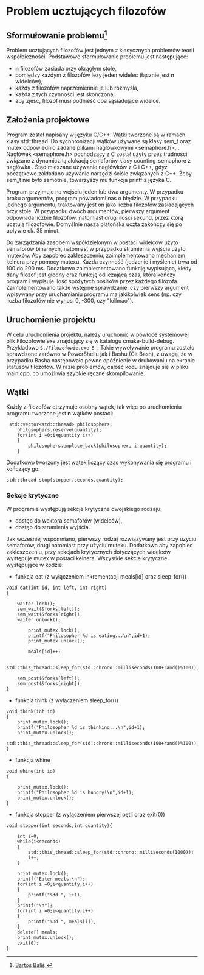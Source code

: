 # Problem ucztujących filozofów 
## Sformułowanie problemu[^1]
Problem ucztujących filozofów jest jednym z klasycznych problemów teorii współbieżności. Podstawowe sformułowanie problemu jest następujące:
- **n** filozofów zasiada przy okrągłym stole,
- pomiędzy każdym z filozofów lezy jeden widelec (łącznie jest **n** widelców),
- każdy z filozofów naprzemiennie je lub rozmyśla,
- każda z tych czynności jest skończona,
- aby zjeść, filozof musi podnieść oba sąsiadujące widelce.
[^1]: [Bartos Baliś,](https://home.agh.edu.pl/~balis/dydakt/tw/lab8/tw-5fil.pdf)
## Założenia projektowe 
Program został napisany w języku C/C++. Wątki tworzone są w ramach klasy std::thread. Do sycnhronizacji wątków używane są klasy sem_t oraz mutex odpowiednio zadane plikami nagłówkowymi <semaphore.h>, <mutex>. Nagłówek <semaphore.h> pochodzący z C został użyty przez trudności związane z dynamiczną alokacją semaforów klasy counting_semaphore z nagłówka <semaphore>. Stąd mieszane używanie nagłówków z C i C++, gdyż początkowo zakładano używanie narzędzi ściśle związanych z C++. Żeby sem_t nie było samotnie, towarzyszy mu funkcja printf z języka C.  

Program przyjmuje na wejściu jeden lub dwa argumenty. W przypadku braku argumentów, program powiadomi nas o błędzie. W przypadku jednego argumentu, traktowany jest on jako liczba filozofów zasiadających przy stole. W przypadku dwóch argumentów, pierwszy argument odpowiada liczbie filozofów, natomiast drugi ilości sekund, przez którą ucztują filozofowie. Domyślnie nasza platońska uczta zakończy się po upływie ok. 35 minut. 

Do zarządzania zasobem współdzielonym w postaci widelców użyto semaforów binarnych, natomiast w przypadku strumienia wyjścia użyto mutexów. Aby zapobiec zakleszczeniu, zaimplementowano mechanizm kelnera przy pomocy mutexu. Każda czynność (jedzenie i myślenie) trwa od 100 do 200 ms. 
Dodatkowo zaimplementowano funkcję wypisującą, kiedy dany filozof jest głodny oraz funkcję odliczającą czas, która kończy program i wypisuje ilość spożytych posiłków przez każdego filozofa. Zaimplementowano także wstępne sprawdzanie, czy pierwszy argument wpisywany przy uruchamianiu programu ma jakikolwiek sens (np. czy liczba filozofów nie wynosi 0, -300, czy "lollmao"). 
## Uruchomienie projektu 
W celu uruchomienia projektu, należy uruchomić w powłoce systemowej plik Filozofowie.exe znajdujący się w katalogu cmake-build-debug. Przykładowo ```$./Filozofowie.exe 5 ```. Takie wywoływanie programu zostało sprawdzone zarówno w PowerShellu jak i Bashu (Git Bash), z uwagą, że w przypadku Basha następowało pewne opóźnienie w drukowaniu na ekranie statusów filozofów. 
W razie problemów, całość kodu znajduje się w pliku main.cpp, co umożliwia szybkie ręczne skompilowanie. 
## Wątki 
Każdy z filozofów otrzymuje osobny wątek, tak więc po uruchomieniu programu tworzone jest **n** wątków postaci: 
```
 std::vector<std::thread> philosophers;
    philosophers.reserve(quantity);
    for(int i =0;i<quantity;i++)
    {
        philosophers.emplace_back(philosopher, i,quantity);
    }
```
Dodatkowo tworzony jest wątek liczący czas wykonywania się programu i kończący go: 
```
std::thread stop(stopper,seconds,quantity);
```
### Sekcje krytyczne 
W programie występują sekcje krytyczne dwojakiego rodzaju: 
- dostęp do wektora semaforów (widelców),
- dostęp do strumienia wyjścia.

Jak wcześniej wspomniano, pierwszy rodzaj rozwiązywany jest przy uzyciu semaforów, drugi natomiast przy użyciu mutexu. Dodatkowo aby zapobiec zakleszczeniu, przy sekcjach krytycznych dotyczących widelców występuje mutex w postaci kelnera.
Wszystkie sekcje krytyczne występujące w kodzie:
- funkcja eat (z wyłączeniem inkrementacji meals[id] oraz sleep_for())
```
void eat(int id, int left, int right)
{

    waiter.lock();
    sem_wait(&forks[left]);
    sem_wait(&forks[right]);
    waiter.unlock();

        print_mutex.lock();
        printf("Philosopher %d is eating...\n",id+1);
        print_mutex.unlock();

        meals[id]++;

        std::this_thread::sleep_for(std::chrono::milliseconds(100+rand()%100));

    sem_post(&forks[left]);
    sem_post(&forks[right]);
}
``` 
- funkcja think (z wyłączeniem sleep_for())
```
void think(int id)
{
    print_mutex.lock();
    printf("Philosopher %d is thinking...\n",id+1);
    print_mutex.unlock();
    std::this_thread::sleep_for(std::chrono::milliseconds(100+rand()%100));
}
```
- funkcja whine
```
void whine(int id)
{

    print_mutex.lock();
    printf("Philosopher %d is hungry!\n",id+1);
    print_mutex.unlock();
}
```
- funkcja stopper (z wyłączeniem pierwszej pętli oraz exit(0))
```
void stopper(int seconds,int quantity){

    int i=0;
    while(i<seconds)
    {
        std::this_thread::sleep_for(std::chrono::milliseconds(1000));
        i++;
    }

    print_mutex.lock();
    printf("Eaten meals:\n");
    for(int i =0;i<quantity;i++)
    {
        printf("%3d ", i+1);
    }
    printf("\n");
    for(int i =0;i<quantity;i++)
    {
        printf("%3d ", meals[i]);
    }
    delete[] meals;
    print_mutex.unlock();
    exit(0);
}
```


